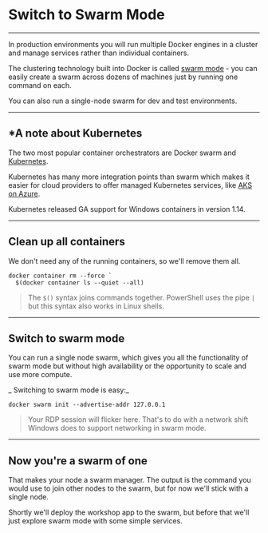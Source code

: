 # Switch to Swarm Mode

---

In production environments you will run multiple Docker engines in a cluster and manage services rather than individual containers.

The clustering technology built into Docker is called [swarm mode](https://docs.docker.com/engine/swarm/) - you can easily create a swarm across dozens of machines just by running one command on each.

You can also run a single-node swarm for dev and test environments.

---

## *A note about Kubernetes

The two most popular container orchestrators are Docker swarm and [Kubernetes](https://kubernetes.io/).

Kubernetes has many more integration points than swarm which makes it easier for cloud providers to offer managed Kubernetes services, like [AKS on Azure](https://docs.microsoft.com/en-us/azure/aks/).

Kubernetes released GA support for Windows containers in version 1.14.

---

## Clean up all containers

We don't need any of the running containers, so we'll remove them all.

```
docker container rm --force `
  $(docker container ls --quiet --all)
```

> The `$()` syntax joins commands together. PowerShell uses the pipe `|` but this syntax also works in Linux shells.

---

## Switch to swarm mode

You can run a single node swarm, which gives you all the functionality of swarm mode but without high availability or the opportunity to scale and use more compute.

_ Switching to swarm mode is easy:_ 

```
docker swarm init --advertise-addr 127.0.0.1
```

> Your RDP session will flicker here. That's to do with a network shift Windows does to support networking in swarm mode.

---

## Now you're a swarm of one

That makes your node a swarm manager. The output is the command you would use to join other nodes to the swarm, but for now we'll stick with a single node.

Shortly we'll deploy the workshop app to the swarm, but before that we'll just explore swarm mode with some simple services.

